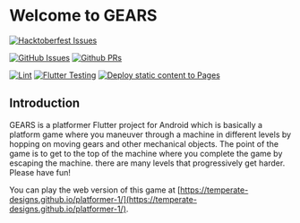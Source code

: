 # Welcome to GEARS

[![Hacktoberfest Issues](https://img.shields.io/github/hacktoberfest/2022/Temperate-Designs/platformer-1)](https://hacktoberfest.com/profile/)

[![GitHub Issues](https://img.shields.io/github/issues/Temperate-Designs/platformer-1)](https://github.com/Temperate-Designs/platformer-1/issues)
[![Github PRs](https://img.shields.io/github/issues-pr/Temperate-Designs/platformer-1)](https://github.com/Temperate-Designs/platformer-1/pulls)

[![Lint](https://github.com/Temperate-Designs/platformer-1/actions/workflows/lint.yaml/badge.svg)](https://github.com/Temperate-Designs/platformer-1/actions/workflows/lint.yaml)
[![Flutter Testing](https://github.com/Temperate-Designs/platformer-1/actions/workflows/flutter.yaml/badge.svg)](https://github.com/Temperate-Designs/platformer-1/actions/workflows/flutter.yaml)
[![Deploy static content to Pages](https://github.com/Temperate-Designs/platformer-1/actions/workflows/pages.yaml/badge.svg)](https://github.com/Temperate-Designs/platformer-1/actions/workflows/pages.yaml)

## Introduction

GEARS is a platformer Flutter project for Android which is basically a platform
game where you maneuver through a machine in different levels by hopping on
moving gears and other mechanical objects. The point of the game is to get to
the top of the machine where you complete the game by escaping the machine.
there are many levels that progressively get harder. Please have fun!

You can play the web version of this game at [https://temperate-designs.github.io/platformer-1/](https://temperate-designs.github.io/platformer-1/).
